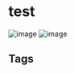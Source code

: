 # test

![image](./Fri_Jun_16_06:28:28_PM_PDT_2023.png)
![image](./Fri_Jun_16_06:28:28_PM_PDT_2023.png)
## Tags
